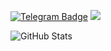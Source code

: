 <!-- Telegram Profile and Profile view count -->
[![Telegram Badge](https://img.shields.io/badge/Telegram-%40frostg012-9cf?style=plastic&logo=telegram)](https://t.me/frostg012) ![](https://komarev.com/ghpvc/?username=frostg-012)
<!-- GitHub stats -->
![GitHub Stats](https://github-readme-stats.vercel.app/api?username=frostg-012&count_private=true&show_icons=true&include_all_commits=true&theme=swift&border_radius=30&layout=compact)
